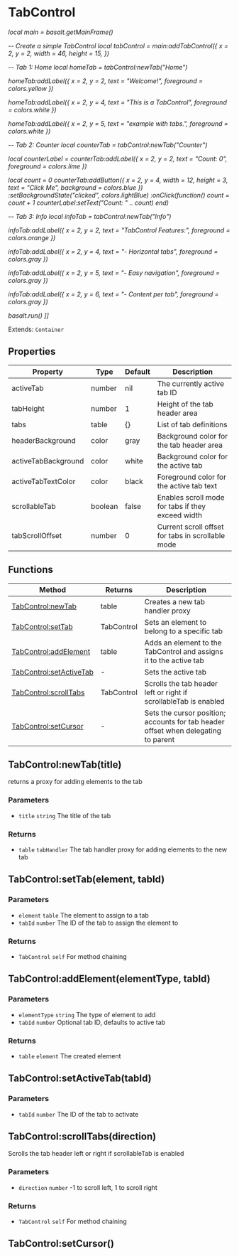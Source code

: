 # TabControl
_local main = basalt.getMainFrame()_

_-- Create a simple TabControl_
_local tabControl = main:addTabControl({_
_x = 2,_
_y = 2,_
_width = 46,_
_height = 15,_
_})_

_-- Tab 1: Home_
_local homeTab = tabControl:newTab("Home")_

_homeTab:addLabel({_
_x = 2,_
_y = 2,_
_text = "Welcome!",_
_foreground = colors.yellow_
_})_

_homeTab:addLabel({_
_x = 2,_
_y = 4,_
_text = "This is a TabControl",_
_foreground = colors.white_
_})_

_homeTab:addLabel({_
_x = 2,_
_y = 5,_
_text = "example with tabs.",_
_foreground = colors.white_
_})_

_-- Tab 2: Counter_
_local counterTab = tabControl:newTab("Counter")_

_local counterLabel = counterTab:addLabel({_
_x = 2,_
_y = 2,_
_text = "Count: 0",_
_foreground = colors.lime_
_})_

_local count = 0_
_counterTab:addButton({_
_x = 2,_
_y = 4,_
_width = 12,_
_height = 3,_
_text = "Click Me",_
_background = colors.blue_
_})_
_:setBackgroundState("clicked", colors.lightBlue)_
_:onClick(function()_
_count = count + 1_
_counterLabel:setText("Count: " .. count)_
_end)_

_-- Tab 3: Info_
_local infoTab = tabControl:newTab("Info")_

_infoTab:addLabel({_
_x = 2,_
_y = 2,_
_text = "TabControl Features:",_
_foreground = colors.orange_
_})_

_infoTab:addLabel({_
_x = 2,_
_y = 4,_
_text = "- Horizontal tabs",_
_foreground = colors.gray_
_})_

_infoTab:addLabel({_
_x = 2,_
_y = 5,_
_text = "- Easy navigation",_
_foreground = colors.gray_
_})_

_infoTab:addLabel({_
_x = 2,_
_y = 6,_
_text = "- Content per tab",_
_foreground = colors.gray_
_})_

_basalt.run()_
_]]_

Extends: `Container`

## Properties

|Property|Type|Default|Description|
|---|---|---|---|
|activeTab|number|nil|The currently active tab ID|
|tabHeight|number|1|Height of the tab header area|
|tabs|table|{}|List of tab definitions|
|headerBackground|color|gray|Background color for the tab header area|
|activeTabBackground|color|white|Background color for the active tab|
|activeTabTextColor|color|black|Foreground color for the active tab text|
|scrollableTab|boolean|false|Enables scroll mode for tabs if they exceed width|
|tabScrollOffset|number|0|Current scroll offset for tabs in scrollable mode|

## Functions

|Method|Returns|Description|
|---|---|---|
|[TabControl:newTab](#tabcontrol-newtab-title)|table|Creates a new tab handler proxy|
|[TabControl:setTab](#tabcontrol-settab-element-tabid)|TabControl|Sets an element to belong to a specific tab|
|[TabControl:addElement](#tabcontrol-addelement-elementtype-tabid)|table|Adds an element to the TabControl and assigns it to the active tab|
|[TabControl:setActiveTab](#tabcontrol-setactivetab-tabid)|-|Sets the active tab|
|[TabControl:scrollTabs](#tabcontrol-scrolltabs-direction)|TabControl|Scrolls the tab header left or right if scrollableTab is enabled|
|[TabControl:setCursor](#tabcontrol-setcursor)|-|Sets the cursor position; accounts for tab header offset when delegating to parent|

## TabControl:newTab(title)

returns a proxy for adding elements to the tab

### Parameters
* `title` `string` The title of the tab

### Returns
* `table` `tabHandler` The tab handler proxy for adding elements to the new tab

## TabControl:setTab(element, tabId)
### Parameters
* `element` `table` The element to assign to a tab
* `tabId` `number` The ID of the tab to assign the element to

### Returns
* `TabControl` `self` For method chaining

## TabControl:addElement(elementType, tabId)
### Parameters
* `elementType` `string` The type of element to add
* `tabId` `number` Optional tab ID, defaults to active tab

### Returns
* `table` `element` The created element

## TabControl:setActiveTab(tabId)
### Parameters
* `tabId` `number` The ID of the tab to activate

## TabControl:scrollTabs(direction)

Scrolls the tab header left or right if scrollableTab is enabled

### Parameters
* `direction` `number` -1 to scroll left, 1 to scroll right

### Returns
* `TabControl` `self` For method chaining

## TabControl:setCursor()